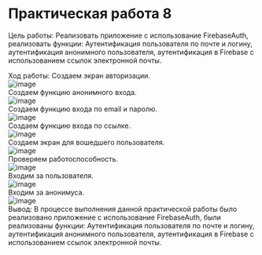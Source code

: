 # Практическая работа 8

Цель работы: Реализовать приложение с использование FirebaseAuth, реализовать функции: Аутентификация пользователя по почте и логину, аутентификация анонимного пользователя, аутентификация в Firebase с использованием ссылок электронной почты.

Ход работы:
Создаем экран авторизации.\
![image](https://user-images.githubusercontent.com/82903497/222194666-883186a1-1898-48c6-a0dd-7b9a3ceb03e1.png)\
Создаем функцию анонимного входа.\
![image](https://user-images.githubusercontent.com/82903497/222194750-84bd6550-c9f4-43bc-b798-4867bbfa02da.png)\
Создаем функцию входа по email и паролю.\
![image](https://user-images.githubusercontent.com/82903497/222194800-1b5c14d1-438d-4f13-8d4f-89ba39aa54ad.png)\
Создаем функцию входа по ссылке.\
![image](https://user-images.githubusercontent.com/82903497/222194840-149ba756-ea41-40b4-a265-45e10dc60ae2.png)\
Создаем экран для вошедшего пользователя.\
![image](https://user-images.githubusercontent.com/82903497/222194866-7a8661eb-50c7-4cfd-9569-8f50c5a9347a.png)\
Проверяем работоспособность.\
![image](https://user-images.githubusercontent.com/93879842/228247108-e4770038-f83c-40f8-9640-0d6ed1d4b189.png)\
Входим за пользователя.\
![image](https://user-images.githubusercontent.com/93879842/228247291-bb0c6a69-6921-4b1c-bda9-9cbcb9d013d6.png)\
Входим за анонимуса.\
![image](https://user-images.githubusercontent.com/93879842/228247560-d1274ba5-a940-4f44-bc79-aa649ceef836.png)\
Вывод: В процессе выполнения данной практической работы было реализовано приложение с использование FirebaseAuth, были реализованы функции: Аутентификация пользователя по почте и логину, аутентификация анонимного пользователя, аутентификация в Firebase с использованием ссылок электронной почты.
